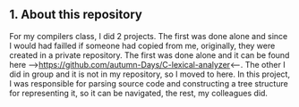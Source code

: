 ## 1. About this repository

For my compilers class, I did 2 projects. The first was done alone and since I would had failled if someone had copied from me, originally, they were created in a private
repository. The first was done alone and it can be found here -->https://github.com/autumn-Days/C-lexical-analyzer<--. The other I did in group and it is not in my repository,
so I moved to here. In this project, I was responsible for parsing source code and constructing a tree structure for representing it, so it can be navigated, the rest, my colleagues
did. 
